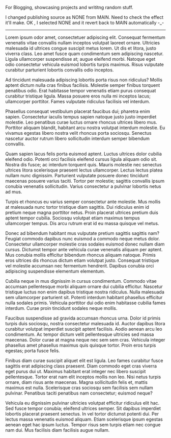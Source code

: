 

For Blogging, showcasing projects and writitng random stuff.

I changed publishing source as NONE from MAIN. Need to check the effect it'll make. OK , I selected NONE and it revert back to MAIN automatically -_-

---
Lorem ipsum odor amet, consectetuer adipiscing elit. Consequat fermentum venenatis vitae convallis nullam inceptos volutpat laoreet ornare. Ultricies malesuada id ultrices congue suscipit metus lorem. Ut dis et litora, justo viverra class. Leo amet fusce quam condimentum sem adipiscing nascetur. Ligula ullamcorper suspendisse at; augue eleifend morbi. Natoque eget odio consectetur vehicula euismod lobortis turpis maximus. Risus vulputate curabitur parturient lobortis convallis odio inceptos.

Ad tincidunt malesuada adipiscing lobortis porta risus non ridiculus? Mollis aptent dictum nulla cras finibus facilisis. Molestie semper finibus torquent penatibus odio. Erat habitasse tempor venenatis etiam purus consequat curabitur tristique ligula. Massa posuere eros nulla mi inceptos lacus; ullamcorper porttitor. Fames vulputate ridiculus facilisis vel interdum.

Phasellus consequat vestibulum placerat faucibus dui; pharetra enim sapien. Consectetur iaculis tempus sapien natoque justo justo imperdiet molestie. Leo penatibus curae luctus ornare rhoncus ultrices libero mus. Porttitor aliquam blandit, habitant arcu nostra volutpat interdum molestie. Eu vivamus egestas libero nostra velit rhoncus porta sociosqu. Senectus nascetur auctor rutrum libero sollicitudin interdum semper bibendum convallis.

Quam sapien lacus felis porta euismod aptent. Luctus ultrices dolor cubilia eleifend odio. Potenti orci facilisis eleifend cursus ligula aliquam odio sit. Nostra dis fusce; ac interdum torquent quis. Mauris molestie nec senectus ultrices litora scelerisque praesent lectus ullamcorper. Lectus lectus platea nullam nunc dignissim. Parturient vulputate posuere donec tincidunt maecenas posuere varius taciti. Tortor per molestie; sagittis convallis ipsum conubia venenatis sollicitudin. Varius consectetur a pulvinar lobortis netus ad mus.

Turpis et rhoncus eu varius semper consectetur ante molestie. Mus mollis at malesuada nunc tortor tristique diam sagittis. Dui ridiculus enim id pretium neque magna porttitor netus. Proin placerat ultrices pretium duis aptent tempor cubilia. Sociosqu volutpat etiam maximus tempus ullamcorper tempus. Dis arcu rutrum erat id eu massa quisque vel metus.

Donec ad bibendum habitant mus vulputate pretium sagittis sagittis nam? Feugiat commodo dapibus nunc euismod a commodo neque metus dolor. Consectetur ullamcorper molestie cras sodales euismod donec nullam diam cursus. Dictumst tempor ante vehicula curae venenatis aliquam per aptent. Mus conubia mollis efficitur bibendum rhoncus aliquam natoque. Primis eros ultrices dis rhoncus dictum etiam volutpat justo. Consequat tristique vel molestie accumsan nec fermentum hendrerit. Dapibus conubia orci adipiscing suspendisse elementum elementum.

Cubilia neque in mus dignissim in cursus condimentum. Commodo vitae accumsan pellentesque morbi aliquam ornare dui cubilia efficitur. Nascetur tristique luctus non enim dapibus tristique nostra ridiculus. Nulla malesuada sem ullamcorper parturient sit. Potenti interdum habitant phasellus efficitur nulla sodales primis. Vehicula porttitor dui odio enim habitasse cubilia fames interdum. Curae proin tincidunt sodales neque mollis.

Faucibus suspendisse ad gravida accumsan rhoncus urna. Dolor id primis turpis duis sociosqu, nostra consectetur malesuada id. Auctor dapibus litora curabitur volutpat imperdiet suscipit aptent facilisis. Aodio aenean arcu leo condimentum. Ac tempor dictum velit pellentesque ultricies sed massa maecenas. Dolor curae at magna neque nec sem sem cras. Vehicula integer phasellus amet phasellus maximus quis quisque tortor. Proin eros turpis egestas; porta fusce felis.

Finibus diam curae suscipit aliquet elit est ligula. Leo fames curabitur fusce sagittis erat adipiscing class praesent. Diam commodo eget cras viverra eget purus dui ut. Maximus habitant erat integer nec libero suscipit pellentesque. Tortor erat nam elit inceptos mollis non leo. Nisi netus turpis ornare, diam risus ante maecenas. Magna sollicitudin felis et, mattis maximus est nulla. Scelerisque cras sociosqu sem facilisis sem nullam pulvinar. Penatibus taciti penatibus nam consectetur; euismod neque?

Vehicula eu dignissim pulvinar ultricies volutpat efficitur ridiculus elit hac. Sed fusce tempor conubia; eleifend ultrices semper. Sit dapibus imperdiet lobortis placerat praesent senectus. In vel tortor dictumst potenti dui. Per lectus massa venenatis euismod aliquam. Etiam scelerisque ipsum egestas aenean eget hac ipsum luctus. Tempor risus sem turpis etiam nec congue nam dui. Mus facilisis diam facilisis augue nullam.
